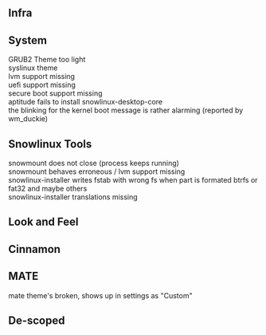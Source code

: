 Infra
-----

System
------
GRUB2 Theme too light<br />
syslinux theme<br />
lvm support missing<br />
uefi support missing<br />
secure boot support missing<br />
aptitude fails to install snowlinux-desktop-core<br />
the blinking for the kernel boot message is rather alarming (reported by wm_duckie)

Snowlinux Tools
----------
snowmount does not close (process keeps running)<br />
snowmount behaves erroneous / lvm support missing<br />
snowlinux-installer writes fstab with wrong fs when part is formated btrfs or fat32 and maybe others<br />
snowlinux-installer translations missing

Look and Feel
-------------

Cinnamon
--------

MATE
----
mate theme's broken, shows up in settings as "Custom"

De-scoped
---------
